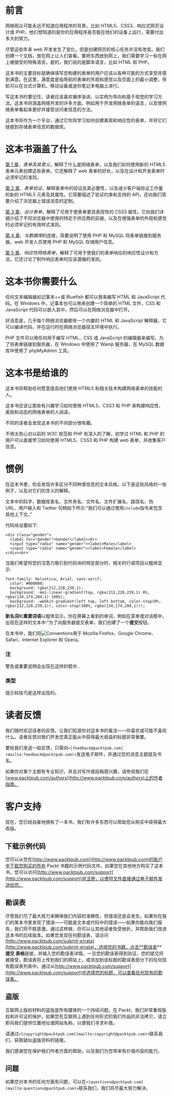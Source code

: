 # 前言

网络观众可能永远不知道应用程序的背景，比如 HTML5、CSS3、响应式网页设计或 PHP。他们想知道的是你的应用程序是否能在他们的设备上运行，需要付出多大的努力。

尽管这些年来 web 开发发生了变化，但是创建网页的核心任务并没有改变。我们创建一个文档，放在网上让人们查看。要把东西放到网上，我们需要学习一些在网上被接受的特殊语言。是的，我们说的是脚本语言，比如 HTML 和 PHP。

这本书的主要目标是确保填写您构建的表单的用户应该以各种可能的方式享受并感到满意。在这里，满意度是指导航时表单的外观和感觉以及页面上的最小调整，导航可以在台式计算机、移动设备或迷你笔记本电脑上进行。

写这本书时要记住，读者应该喜欢循序渐进、以实例为导向和基于视觉的学习方法。这本书将涵盖网络开发的许多方面，例如用于开发网络表单的语言，以及使网络表单看起来更好并接受访问者信息的方法。

这本书将作为一个平台，通过它你将学习如何创建美观和响应性的表单，并将它们链接到存储表单信息的数据库。

# 这本书涵盖了什么

[第 1 章](1.html "Chapter 1. Forms and Their Significance")、*表单及其意义*，解释了什么是网络表单，以及我们如何使用新的 HTML5 表单元素创建这些表单。它还解释了 web 表单的好处，以及在设计和开发表单时必须牢记的准则。

[第 2 章](2.html "Chapter 2. Validation of Forms")、*表单验证*，解释表单中的验证及其必要性，以及减少客户端验证工作量的新的 HTML5 元素及其属性。它简要描述了验证约束和支持的 API，还向我们简要介绍了浏览器上错误消息的定制。

[第 3 章](3.html "Chapter 3. Styling the Forms")、*设计表单*，解释了可用于使表单更具表现性的 CSS3 属性。它向我们详细介绍了不同浏览器中使用的特定于供应商的前缀，以及在增强表单的外观和感觉时必须牢记的有效样式准则。

[第 4 章](4.html "Chapter 4. Connection with Database")、*与数据库*的连接，简要说明了使用 PHP 和 MySQL 将表单链接到服务器，web 开发人员使用 PHP 和 MySQL 存储用户信息。

[第 5 章](5.html "Chapter 5. Responsive Web Forms")、*响应性网络表单*，解释了可用于使我们的表单响应的响应性设计和方法。它还讨论了制作响应表单时应该遵循的准则。

# 这本书你需要什么

任何文本编辑器如记事本++或 Bluefish 都可以用来编写 HTML 和 JavaScript 代码。在 Windows 中，记事本也可以用来创建一个简单的 HTML 文件，CSS 和 JavaScript 代码可以嵌入其中，然后可以在网络浏览器中打开。

好消息是，几乎每个网络浏览器都有一个内置的 HTML 和 JavaScript 解释器，它可以编译代码，并在运行时在网络浏览器宿主环境中执行。

PHP 文件可以用任何用于编写 HTML、CSS 或 JavaScript 的编辑器来编写。为了将表单链接到服务器，在 Windows 中使用了 Wamp 服务器，在 MySQL 数据库中使用了 phpMyAdmin 工具。

# 这本书是给谁的

这本书将帮助任何愿意提高他们使用 HTML5 和相关技术构建网络表单的技能的人。

这本书应该让那些有兴趣学习如何使用 HTML5、CSS3 和 PHP 来构建响应性、美观和动态的网络表单的人阅读。

不同的读者会发现这本书的不同部分很有趣。

不用太担心对以前的 W3C 规范和 PHP 有深入的了解，初学过 HTML 和 PHP 的用户可以直接学习如何使用 HTML5、CSS3 和 PHP 构建 web 表单，并收集客户信息。

# 惯例

在这本书里，你会发现许多区分不同种类信息的文本风格。以下是这些风格的一些例子，以及对它们的含义的解释。

文本中的码字、数据库表名、文件夹名、文件名、文件扩展名、路径名、伪 URL、用户输入和 Twitter 句柄如下所示:“我们可以通过使用`include`指令来包含其他上下文。”

代码块设置如下:

```
<div class="gender">
  <label for="gender">Gender</label><br>
  <input type="radio" name="gender"><label>Male</label>
  <input type="radio" name="gender"><label>Female</label>
</div><br>
```

当我们希望将您的注意力吸引到代码块的特定部分时，相关的行或项目以粗体显示:

```
font-family: Helvetica, Arial, sans-serif;
  color: #000000;
  background: rgba(212,228,239,1);
  background: -moz-linear-gradient(top, rgba(212,228,239,1) 0%, rgba(134,174,204,1) 100%);
  background: -webkit-gradient(left top, left bottom, color-stop(0%, rgba(212,228,239,1)), color-stop(100%, rgba(134,174,204,1)));
```

**新名词**和**重要词语**以粗体显示。你在屏幕上看到的单词，例如在菜单或对话框中，出现在这样的文本中:“为了向服务器提交表单，我们创建了一个**提交**按钮。

在本书中，我们将![Conventions](graphics/4661OS_01_06.jpg)用于 Mozilla Firefox、Google Chrome、Safari、Internet Explorer 和 Opera。

### 注

警告或重要说明会出现在这样的框中..

### 类型

提示和技巧是这样出现的。

# 读者反馈

我们随时欢迎读者的反馈。让我们知道你对这本书的看法——你喜欢或可能不喜欢什么。读者反馈对我们开发您真正能从中获得最大收益的标题非常重要。

要给我们发送一般反馈，只需向`<[feedback@packtpub.com](mailto:feedback@packtpub.com)>`发送电子邮件，并通过您的消息主题提及书名。

如果你对某个主题有专业知识，并且对写作或投稿感兴趣，请参阅我们在[www.packtpub.com/authors](http://www.packtpub.com/authors)上的作者指南。

# 客户支持

现在，您已经自豪地拥有了一本书，我们有许多东西可以帮助您从购买中获得最大收益。

## 下载示例代码

您可以从您在[http://www.packtpub.com](http://www.packtpub.com)的账户中下载您购买的所有 Packt 书籍的示例代码文件。如果您在其他地方购买了这本书，您可以访问[http://www.packtpub.com/support](http://www.packtpub.com/support)并注册，以便将文件直接通过电子邮件发送给您。

## 勘误表

尽管我们尽了最大努力来确保我们内容的准确性，但错误还是会发生。如果你在我们的某本书里发现了错误——可能是文本或代码中的错误——如果你能向我们报告，我们将不胜感激。通过这样做，你可以让其他读者免受挫折，并帮助我们改进这本书的后续版本。如果您发现任何勘误表，请访问[http://www.packtpub.com/submit-errata](http://www.packtpub.com/submit-errata)，选择您的书籍，点击**勘误表** **提交** **表格**链接，并输入您的勘误表详情。一旦您的勘误表得到验证，您的提交将被接受，勘误表将上传到我们的网站上，或添加到该标题的勘误表部分下的任何现有勘误表列表中。通过从[http://www.packtpub.com/support](http://www.packtpub.com/support)中选择您的标题，可以查看任何现有的勘误表。

## 盗版

互联网上版权材料的盗版是所有媒体的一个持续问题。在 Packt，我们非常重视版权和许可证的保护。如果您在互联网上遇到任何形式的我们作品的非法拷贝，请立即向我们提供位置地址或网站名称，以便我们寻求补救。

请通过`<[copyright@packtpub.com](mailto:copyright@packtpub.com)>`联系我们，获取疑似盗版资料的链接。

我们感谢您在保护我们作者方面的帮助，以及我们为您带来有价值内容的能力。

## 问题

如果您对本书的任何方面有问题，可以在`<[questions@packtpub.com](mailto:questions@packtpub.com)>`联系我们，我们将尽最大努力解决。